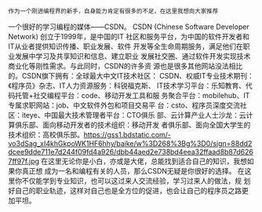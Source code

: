   	作为一个刚进编程界的新手，自身能力肯定有很多的不足，在这里我想向大家推荐
 一个很好的学习编程的媒体——CSDN。
	CSDN (Chinese Software Developer Network) 创立于1999年，是中国的IT
社区和服务平台，为中国的软件开发者和IT从业者提供知识传播、职业发展、软件
开发等全生命周期服务，满足他们在职业发展中学习及共享知识和信息、建立职业
发展社交圈、通过软件开发实现技术商业化等刚性需求。与此同时，CSDN的许多资
源也是很多其他网站没法相比的。CSDN旗下拥有：全球最大中文IT技术社区：
CSDN、权威IT专业技术期刊：《程序员》杂志、IT人力资源服务：科锐福克斯、
IT技术学习平台：乐知教育、代码托管+社交编程平台：code、移动开发工具和服
务聚合平台：mobilehub、IT专属求职网站：job、中文软件外包和项目交易平
台：csto、程序员深度交流社区：iteye、中国最大技术管理者平台：CTO俱乐
部、云计算产业人士沙龙：云计算俱乐部、面向移动开发者的技术组织：移动开发
者俱乐部、面向全国大学生的技术组织：高校俱乐部。https://gss1.bdstatic.com/-vo3dSag_xI4khGkpoWK1HF6hhy/baike/w%3D268%3Bg%3D0/sign=88dd2dcee9dde711e7d244f09fd4a926/dbb44aed2e738bd4eea32ffaad8b87d6267ff97f.jpg
    在这里无论你是小白，亦或是大佬，总能找到适合自己的知识，我想如果你真正想
成为一名和编程有关的人员，那么CSDN无疑是你很好的选择。
    在这里你不仅能学到专业知识，也可以这过来人交流经验，学习过来人的做法，规
划好自己的职业轨迹，这样对自己也是全方位的促进，也会让自己的程序员之路更
加平坦。